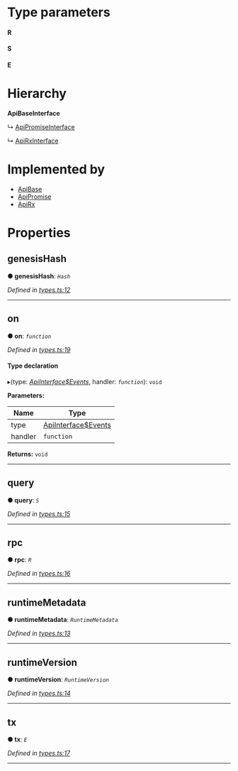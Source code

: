 

# Type parameters
#### R 
#### S 
#### E 
# Hierarchy

**ApiBaseInterface**

↳  [ApiPromiseInterface](_promise_types_.apipromiseinterface.md)

↳  [ApiRxInterface](_rx_types_.apirxinterface.md)

# Implemented by

* [ApiBase](../classes/_base_.apibase.md)
* [ApiPromise](../classes/_promise_index_.apipromise.md)
* [ApiRx](../classes/_rx_index_.apirx.md)

# Properties

<a id="genesishash"></a>

##  genesisHash

**● genesisHash**: *`Hash`*

*Defined in [types.ts:12](https://github.com/polkadot-js/api/blob/62d4e5f/packages/api/src/types.ts#L12)*

___
<a id="on"></a>

##  on

**● on**: *`function`*

*Defined in [types.ts:19](https://github.com/polkadot-js/api/blob/62d4e5f/packages/api/src/types.ts#L19)*

#### Type declaration
▸(type: *[ApiInterface$Events](../modules/_types_.md#apiinterface_events)*, handler: *`function`*): `void`

**Parameters:**

| Name | Type |
| ------ | ------ |
| type | [ApiInterface$Events](../modules/_types_.md#apiinterface_events) |
| handler | `function` |

**Returns:** `void`

___
<a id="query"></a>

##  query

**● query**: *`S`*

*Defined in [types.ts:15](https://github.com/polkadot-js/api/blob/62d4e5f/packages/api/src/types.ts#L15)*

___
<a id="rpc"></a>

##  rpc

**● rpc**: *`R`*

*Defined in [types.ts:16](https://github.com/polkadot-js/api/blob/62d4e5f/packages/api/src/types.ts#L16)*

___
<a id="runtimemetadata"></a>

##  runtimeMetadata

**● runtimeMetadata**: *`RuntimeMetadata`*

*Defined in [types.ts:13](https://github.com/polkadot-js/api/blob/62d4e5f/packages/api/src/types.ts#L13)*

___
<a id="runtimeversion"></a>

##  runtimeVersion

**● runtimeVersion**: *`RuntimeVersion`*

*Defined in [types.ts:14](https://github.com/polkadot-js/api/blob/62d4e5f/packages/api/src/types.ts#L14)*

___
<a id="tx"></a>

##  tx

**● tx**: *`E`*

*Defined in [types.ts:17](https://github.com/polkadot-js/api/blob/62d4e5f/packages/api/src/types.ts#L17)*

___

